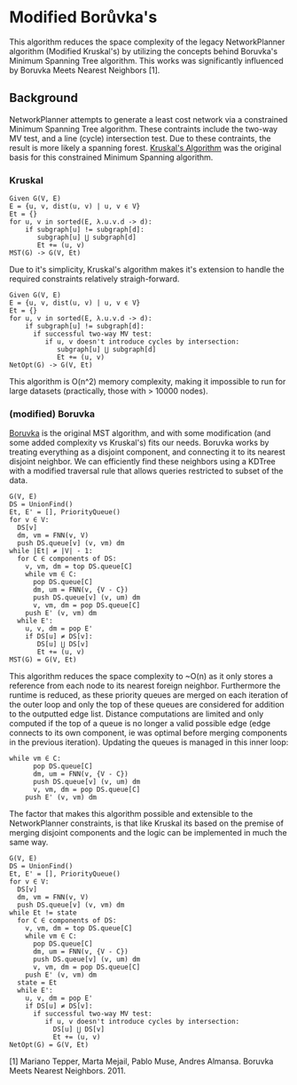 # Modified Borůvka's

This algorithm reduces the space complexity of the legacy NetworkPlanner algorithm (Modified Kruskal's) by utilizing the concepts behind Boruvka's Minimum Spanning Tree algorithm.  This works was significantly influenced by Boruvka Meets Nearest Neighbors [1].

## Background
NetworkPlanner attempts to generate a least cost network via a constrained Minimum Spanning Tree algorithm. These contraints include the two-way MV test, and a line (cycle) intersection test. Due to these contraints, the result is more likely a spanning forest.  [Kruskal's Algorithm](http://en.wikipedia.org/wiki/Kruskal's_algorithm) was the original basis for this constrained Minimum Spanning algorithm.  

### Kruskal
```
Given G(V, E)
E = {u, v, dist(u, v) | u, v ϵ V}
Et = {}
for u, v in sorted(E, λ.u.v.d -> d):
    if subgraph[u] != subgraph[d]:
       subgraph[u] ⋃ subgraph[d]
       Et += (u, v)
MST(G) -> G(V, Et)
```
Due to it's simplicity, Kruskal's algorithm makes it's extension to handle the required constraints relatively straigh-forward. 

```
Given G(V, E)
E = {u, v, dist(u, v) | u, v ϵ V}
Et = {}
for u, v in sorted(E, λ.u.v.d -> d):
    if subgraph[u] != subgraph[d]:
      if successful two-way MV test:
         if u, v doesn't introduce cycles by intersection:
            subgraph[u] ⋃ subgraph[d]
            Et += (u, v)
NetOpt(G) -> G(V, Et)
```

This algorithm is O(n^2) memory complexity, making it impossible to run for large datasets (practically, those with > 10000 nodes).  


### (modified) Boruvka

[Boruvka](http://en.wikipedia.org/wiki/Borůvka's_algorithm) is the original MST algorithm, and with some modification (and some added complexity vs Kruskal's) fits 
our needs. Boruvka works by treating
everything as a disjoint component, and connecting it to its nearest disjoint neighbor. We can efficiently find these neighbors
using a KDTree with a modified traversal rule that allows queries restricted to subset of the data.

```
G(V, E)
DS = UnionFind()
Et, E' = [], PriorityQueue()
for v ∈ V:
  DS[v]
  dm, vm = FNN(v, V)
  push DS.queue[v] (v, vm) dm
while |Et| ≠ |V| - 1:
  for C ∈ components of DS:
    v, vm, dm = top DS.queue[C]
    while vm ∈ C:
      pop DS.queue[C]
      dm, um = FNN(v, {V - C})
      push DS.queue[v] (v, um) dm
      v, vm, dm = pop DS.queue[C]
    push E' (v, vm) dm
  while E':
    u, v, dm = pop E'
    if DS[u] ≠ DS[v]:
       DS[u] ⋃ DS[v]
       Et += (u, v)
MST(G) = G(V, Et)
```
This algorithm reduces the space complexity to ~O(n) as it only stores a reference from each node to its nearest foreign 
neighbor. Furthermore the runtime is reduced, as these priority queues are merged on each iteration of the outer loop and only 
the top of these queues are considered for addition to the outputted edge list. Distance computations are limited and only 
computed if the top of a queue is no longer a valid possible edge (edge connects to its own component, ie was optimal before 
merging components in the previous iteration). Updating the queues is managed in this inner loop:

```
while vm ∈ C:
      pop DS.queue[C]
      dm, um = FNN(v, {V - C})
      push DS.queue[v] (v, um) dm
      v, vm, dm = pop DS.queue[C]
    push E' (v, vm) dm
```

The factor that makes this algorithm possible and extensible to the NetworkPlanner constraints, is that like Kruskal its based 
on the premise of merging disjoint components and the logic can be implemented in much the same way. 

```
G(V, E)
DS = UnionFind()
Et, E' = [], PriorityQueue()
for v ∈ V:
  DS[v]
  dm, vm = FNN(v, V)
  push DS.queue[v] (v, vm) dm
while Et != state
  for C ∈ components of DS:
    v, vm, dm = top DS.queue[C]
    while vm ∈ C:
      pop DS.queue[C]
      dm, um = FNN(v, {V - C})
      push DS.queue[v] (v, um) dm
      v, vm, dm = pop DS.queue[C]
    push E' (v, vm) dm
  state = Et
  while E':
    u, v, dm = pop E'
    if DS[u] ≠ DS[v]:
      if successful two-way MV test:
         if u, v doesn't introduce cycles by intersection:
           DS[u] ⋃ DS[v]
           Et += (u, v)
NetOpt(G) = G(V, Et)
```

[1] Mariano Tepper, Marta Mejail, Pablo Muse, Andres Almansa. Boruvka Meets Nearest Neighbors. 2011. <hal-00583120>


